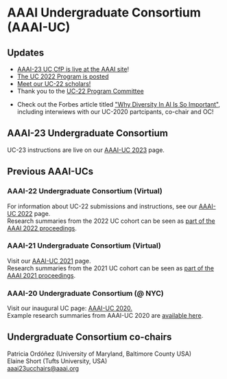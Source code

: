 # AAAI Undergraduate Consortium (AAAI-UC)

## Updates
- [AAAI-23 UC CfP is live at the AAAI site](https://aaai.org/Conferences/AAAI-23/undergraduate-consortium/)! 
- [The UC 2022 Program is posted](./2022_schedule.md)  
- [Meet our UC-22 scholars!](https://aaai-uc.github.io/2022_scholars.html)
- Thank you to the [UC-22 Program Committee](https://aaai-uc.github.io/2022_programCommittee.html)
<!--- If you are interested in joining our PC (reviewing UC applications), please complete [this form](https://forms.gle/GPYEoBUT42C5eZ3CA).-->
 <!--- [AAAI-22 Undergraduate Consortium submission site](https://cmt3.research.microsoft.com/AAAIUC2022) is now live! -->
<!--- [AAAI-22 UC CfP is live at the AAAI site](https://aaai.org/Conferences/AAAI-22/undergraduate-consortium/)! -->
<!--- [Meet our UC-21 scholars.](https://aaai-uc.github.io/2021_scholars.html) -->
<!--- [UC 2021 Program is posted.](./2021_schedule.md)<!--- [AAAI-21 Undergraduate Consortium submission site](https://cmt3.research.microsoft.com/AAAIUC2021) is now live!- If you are interested in serving the UC as a PC, please complete [this form](https://bit.ly/AAAI21UCCfR). 
-->
- Check out the Forbes article titled ["Why Diversity In AI Is So Important"](https://www.forbes.com/sites/mariaklawe/2020/07/16/why-diversity-in-ai-is-so-important/#587435127f2b), including interwiews with our UC-2020 partcipants, 
co-chair and OC!


## AAAI-23 Undergraduate Consortium
UC-23 instructions are live on our [AAAI-UC 2023](./2023.md) page.  

## Previous AAAI-UCs

### AAAI-22 Undergraduate Consortium (Virtual)
For information about UC-22 submissions and instructions, see our [AAAI-UC 2022](./2022.md) page.  
Research summaries from the 2022 UC cohort can be seen as [part of the AAAI 2022 proceedings](https://aaai.org/Library/AAAI/aaai22-issue11.php#34).

### AAAI-21 Undergraduate Consortium (Virtual)
Visit our [AAAI-UC 2021](./2021.md) page.  
Research summaries from the 2021 UC cohort can be seen as [part of the AAAI 2021 proceedings](https://aaai.org/Library/AAAI/aaai21-issue18.php#41).

### AAAI-20 Undergraduate Consortium (@ NYC) 
Visit our inaugural UC page: [AAAI-UC 2020.](./2020.md)  
Example research summaries from AAAI-UC 2020 are [available here](https://aaai-uc.github.io/2020/AAAI20_UC_Proceedings.pdf).


## Undergraduate Consortium co-chairs
Patricia Ordóñez (University of Maryland, Baltimore County USA)  
Elaine Short (Tufts University, USA)  
aaai23ucchairs@aaai.org
<!--- Eric Aaron, Colby College  -->
<!--- Eliana Valenzuela-Andrade, University of Puerto Rico at Arecibo  -->
